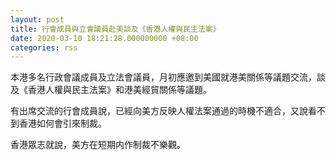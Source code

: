 ```yaml
---
layout: post
title: 行會成員與立會議員赴美談及《香港人權與民主法案》
date: 2020-03-10 18:21:28.000000000 +08:00
categories: rss
---
```


本港多名行政會議成員及立法會議員，月初應邀到美國就港美關係等議題交流，談及《香港人權與民主法案》和港美經貿關係等議題。

有出席交流的行會成員說，已經向美方反映人權法案通過的時機不適合，又說看不到香港如何會引來制裁。

香港眾志就說，美方在短期内作制裁不樂觀。
